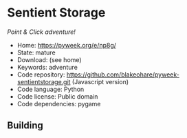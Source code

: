 # Sentient Storage

_Point & Click adventure!_

- Home: https://pyweek.org/e/np8g/
- State: mature
- Download: (see home)
- Keywords: adventure
- Code repository: https://github.com/blakeohare/pyweek-sentientstorage.git (Javascript version)
- Code language: Python
- Code license: Public domain
- Code dependencies: pygame

## Building



